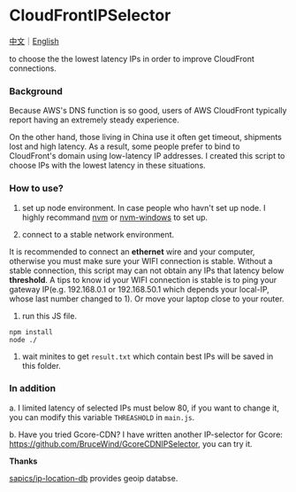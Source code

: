 # CloudFrontIPSelector

[中文](https://github.com/BruceWind/CloudFrontIPSelector/blob/main/README_zh.md)｜[English](https://github.com/BruceWind/CloudFrontIPSelector/blob/main/README.md)

to choose the the lowest latency IPs in order to improve CloudFront connections.


### Background
Because AWS's DNS function is so good, users of AWS CloudFront typically report having an extremely steady experience.

On the other hand, those living in China use it often get timeout, shipments lost and high latency. As a result, some people prefer to bind to CloudFront's domain using low-latency IP addresses. I created this script to choose IPs with the lowest latency in these situations.


### How to use?

1. set up node environment.
In case people who havn't set up node. I highly recommand [nvm](https://github.com/nvm-sh/nvm) or [nvm-windows](https://github.com/coreybutler/nvm-windows.) to set up.

2. connect to a stable network environment.

It is recommended to connect an **ethernet** wire and your computer, otherwise you must make sure your WIFI connection is stable. Without a stable connection, this script may can not obtain any IPs that latency below  **threshold**.
A tips to know id your WIFI connection is stable is to ping your gateway IP(e.g. 192.168.0.1 or 192.168.50.1 which depends your local-IP, whose last number changed to 1). Or move your laptop close to your router.

1. run this JS file.
```
npm install
node ./
```

1. wait minites to get `result.txt` which contain best IPs will be saved in this folder.


### In addition

a. I limited latency of selected IPs must below 80, if you want to change it, you can modify  this variable `THREASHOLD` in `main.js`.

b. Have you tried Gcore-CDN?   I have written another IP-selector for Gcore: https://github.com/BruceWind/GcoreCDNIPSelector, you can try it.

**Thanks**

[sapics/ip-location-db](https://github.com/sapics/ip-location-db) provides geoip databse.
